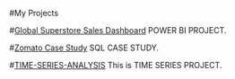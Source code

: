 #My Projects

#[Global Superstore Sales Dashboard](https://github.com/Avinash7387/Project)
POWER BI PROJECT.

#[Zomato Case Study](https://github.com/Avinash7387/Projects)
SQL CASE STUDY.

#[TIME-SERIES-ANALYSIS](https://github.com/Avinash7387/TIME-SERIES-ANALYSIS)
This is TIME SERIES PROJECT.
